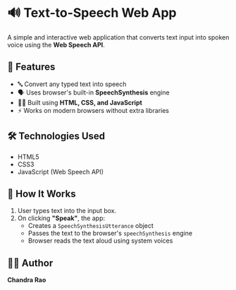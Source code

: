 # 🔊 Text-to-Speech Web App

A simple and interactive web application that converts text input into spoken voice using the **Web Speech API**.

## 🚀 Features

- 🔤 Convert any typed text into speech  
- 🗣️ Uses browser's built-in **SpeechSynthesis** engine  
- 🧑‍💻 Built using **HTML, CSS, and JavaScript**  
- ⚡ Works on modern browsers without extra libraries  



## 🛠️ Technologies Used

- HTML5  
- CSS3  
- JavaScript (Web Speech API)

## 🧠 How It Works

1. User types text into the input box.  
2. On clicking **"Speak"**, the app:  
   - Creates a `SpeechSynthesisUtterance` object  
   - Passes the text to the browser's `speechSynthesis` engine  
   - Browser reads the text aloud using system voices  

## 👨‍💻 Author

**Chandra Rao**
